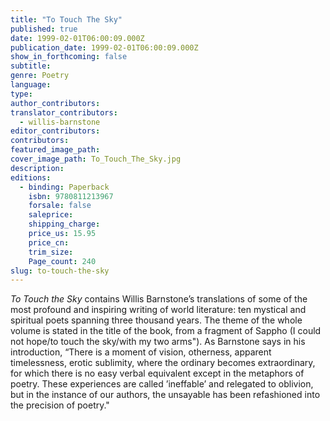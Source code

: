 ```yaml
---
title: "To Touch The Sky"
published: true
date: 1999-02-01T06:00:09.000Z
publication_date: 1999-02-01T06:00:09.000Z
show_in_forthcoming: false
subtitle:
genre: Poetry
language:
type:
author_contributors:
translator_contributors:
  - willis-barnstone
editor_contributors:
contributors:
featured_image_path:
cover_image_path: To_Touch_The_Sky.jpg
description:
editions:
  - binding: Paperback
    isbn: 9780811213967
    forsale: false
    saleprice:
    shipping_charge:
    price_us: 15.95
    price_cn:
    trim_size:
    Page_count: 240
slug: to-touch-the-sky
---
```


_To Touch the Sky_ contains Willis Barnstone’s translations of some of the most profound and inspiring writing of world literature: ten mystical and spiritual poets spanning three thousand years. The theme of the whole volume is stated in the title of the book, from a fragment of Sappho (I could not hope/to touch the sky/with my two arms"). As Barnstone says in his introduction, “There is a moment of vision, otherness, apparent timelessness, erotic sublimity, where the ordinary becomes extraordinary, for which there is no easy verbal equivalent except in the metaphors of poetry. These experiences are called ’ineffable’ and relegated to oblivion, but in the instance of our authors, the unsayable has been refashioned into the precision of poetry."

